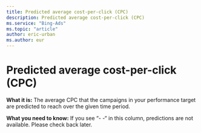```yaml
---
title: Predicted average cost-per-click (CPC)
description: Predicted average cost-per-click (CPC)
ms.service: "Bing-Ads"
ms.topic: "article"
author: eric-urban
ms.author: eur
---
```


# Predicted average cost-per-click (CPC)

**What it is:**     The average CPC that the campaigns in your performance target are predicted to reach over the given time period.

**What you need to know:** If you see “- -“ in this column, predictions are not available. Please check back later.


